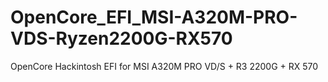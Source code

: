 # OpenCore_EFI_MSI-A320M-PRO-VDS-Ryzen2200G-RX570
OpenCore Hackintosh EFI for MSI A320M PRO VD/S + R3 2200G + RX 570
